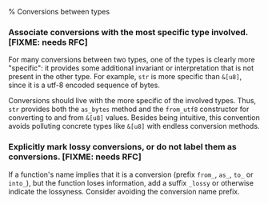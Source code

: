 % Conversions between types

### Associate conversions with the most specific type involved. **[FIXME: needs RFC]**

For many conversions between two types, one of the types is clearly more
"specific": it provides some additional invariant or interpretation that is not
present in the other type. For example, `str` is more specific than `&[u8]`,
since it is a utf-8 encoded sequence of bytes.

Conversions should live with the more specific of the involved types. Thus,
`str` provides both the `as_bytes` method and the `from_utf8` constructor for
converting to and from `&[u8]` values. Besides being intuitive, this convention
avoids polluting concrete types like `&[u8]` with endless conversion methods.

### Explicitly mark lossy conversions, or do not label them as conversions. **[FIXME: needs RFC]**

If a function's name implies that it is a conversion (prefix `from_`, `as_`,
`to_` or `into_`), but the function loses information, add a suffix `_lossy` or
otherwise indicate the lossyness. Consider avoiding the conversion name prefix.
